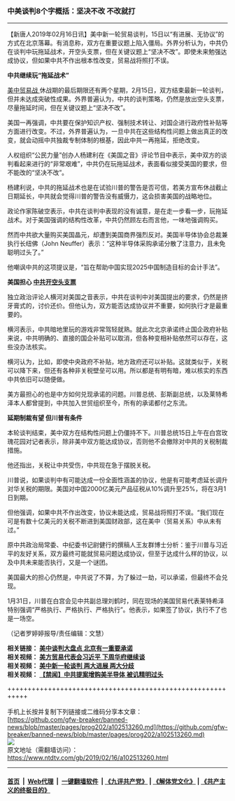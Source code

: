 ### 中美谈判8个字概括：坚决不改 不改就打
------------------------

<div class="post_content">
 <p>
  【新唐人2019年02月16日讯】美中新一轮贸易谈判，15日以“有进展、无协议”的方式在北京落幕。有消息称，双方在重要议题上陷入僵局。外界分析认为，中共仍在谈判中玩拖延战术，开空头支票，但在关键议题上“坚决不改”。即使未来勉强达成协议，但如果中共不作出根本性改变，贸易战将照打不误。
 </p>
 <p>
  <strong>
   中共继续玩“拖延战术”
  </strong>
 </p>
 <p>
  <a href="https://www.ntdtv.com/gb/美中贸易战.htm">
   美中贸易战
  </a>
  休战期的最后期限还有两个星期，2月15日，双方结束最新一轮谈判，但并未达成突破性成果。外界普遍认为，中共的谈判策略，仍然是放出空头支票，尽量拖延时间，但在关键议题上“坚决不改”。
 </p>
 <p>
  美国一再强调，中共要在保护知识产权、强制技术转让、对国企进行政府性补贴等方面进行改变。不过，外界普遍认为，一旦中共在这些结构性问题上做出真正的改变，就会动摇中共独裁专制体制的根基，因此中共一再拖延，拒绝改变。
 </p>
 <p>
  人权组织“公民力量”创办人杨建利在《美国之音》评论节目中表示，美中双方的谈判看起来进行的“非常艰难”，中共仍在玩拖延战术，表面看似接受美国的要求，但不能改的“坚决不改”。
 </p>
 <p>
  杨建利说，中共的拖延战术也是在试验川普的警告是否可信，若美方宣布休战截止日期延长，中共就会觉得川普的警告没有威慑力，这会损害美国的战略地位。
 </p>
 <p>
  政论作家陈破空表示，中共在谈判中表现的没有诚意，是在走一步看一步，玩拖延战术。对于美国强调的结构性改革，中共仍然顾左右而言他，一味地强调购买。
 </p>
 <p>
  然而中共欲大量购买美国晶元，却遭到美国商界强烈反对。美国半导体协会总裁兼执行长纽佛（John Neuffer）表示：“这种半导体采购承诺分散了注意力，且未免聪明过头了。”
 </p>
 <p>
  他嘲讽中共的这项提议是，“旨在帮助中国实现2025中国制造目标的会计手法”。
 </p>
 <p>
  <strong>
   美国担心
   <a href="https://www.ntdtv.com/gb/中共开空头支票.htm">
    中共开空头支票
   </a>
  </strong>
 </p>
 <p>
  独立政治评论人横河对美国之音表示，中共在谈判中对美国提出的要求，仍然是挤牙膏式的，讨价还价。但他认为，双方能否达成协议并不重要，如何执行才是最重要的。
 </p>
 <p>
  横河表示，中共暗地里玩的游戏非常驾轻就熟。就此次北京承诺终止国企政府补贴来说，中共明确的、直接的国企补贴可以取消，但各种变相补贴依然可以存在，这些没办法核实。
 </p>
 <p>
  横河认为，比如，即使中央政府不补贴，地方政府还可以补贴。这就类似于，关税可以降下来，但还有各种非关税壁垒可以用。所以都是有明有暗，难以核实的东西中共依旧可以随便做。
 </p>
 <p>
  美方最担心的也是中方如何兑现承诺的问题。川普总统、彭斯副总统，以及莱特希泽本人都曾提到，中共加入世贸组织至今，所有的承诺都付之东流。
 </p>
 <p>
  <strong>
   延期制裁有望 但川普有条件
  </strong>
 </p>
 <p>
  本轮谈判结束，美中双方在结构性问题上仍僵持不下。川普总统15日上午在白宫玫瑰花园对记者表示，除非美中双方能达成协议，否则他不会撤除对中共的关税制裁措施。
 </p>
 <p>
  他还指出，关税让中共受伤，中共现在急于摆脱关税。
 </p>
 <p>
  川普说，如果谈判中有可能达成一份全面性涵盖的协议，他是有可能考虑延长调升对华关税的期限。美国对中国2000亿美元产品征税从10%调升至25%，将在3月1日到期。
 </p>
 <p>
  但他强调，如果中共不作出改变，协议未能达成，贸易战将照打不误。“我们现在可是有数十亿美元的关税不断进到美国财政部，这在美中（贸易关系）中从未有过。”
 </p>
 <p>
  原中共政治局常委、中纪委书记尉健行的撰稿人王友群博士分析：鉴于川普与习近平的友好关系，双方最终可能就贸易问题达成协议，但至于达成什么样的协议，以及中共未来能否执行，又是一个谜团。
 </p>
 <p>
  美国最大的担心仍然是，中共说了不算，为了躲过一劫，可以承诺，但最终不会兑现。
 </p>
 <p>
  1月31日，川普在白宫会见中共副总理刘鹤时，同在现场的美国贸易代表莱特希泽特别强调“严格执行、严格执行、严格执行”。他表示，如果签了协议，执行不了也是一场空。
 </p>
 <p>
  （记者罗婷婷报导/责任编辑：文慧）
 </p>
 <p>
  <strong>
   相关链接：
   <a href="https://www.ntdtv.com/b5/2019/02/16/a102513131.html">
    美中谈判大盘点 北京有一重要承诺
   </a>
  </strong>
  <br>
   <strong>
    相关视频：
    <a href="https://www.ntdtv.com/b5/2019/02/15/a102512693.html">
     美方贸易代表会习近平 下周华府继续谈
    </a>
    <br/>
    相关视频：
    <a href="https://www.ntdtv.com/b5/2019/02/15/a102512906.html">
     美中新一轮谈判 两大进展 两大分歧
    </a>
    <br/>
    相关视频：
    <a href="https://www.ntdtv.com/b5/2019/02/15/a102512839.html">
     【禁闻】中共提案增购美半导体 被讥精明过头
    </a>
   </strong>
  </br>
 </p>
 <div class="single_ad">
 </div>
</div>

+++++++++++++++++++++++++++++++++++++++++++++++++++++++++++<br/><br/>
手机上长按并复制下列链接或二维码分享本文章：<br/>
[https://github.com/gfw-breaker/banned-news/blob/master/pages/prog202/a102513260.md](https://github.com/gfw-breaker/banned-news/blob/master/pages/prog202/a102513260.md)<br/>
[<img src='https://github.com/gfw-breaker/banned-news/blob/master/pages/prog202/a102513260.md.png'/>](https://github.com/gfw-breaker/banned-news/blob/master/pages/prog202/a102513260.md)<br/>
原文地址（需翻墙访问）：https://www.ntdtv.com/gb/2019/02/16/a102513260.html


------------------------
#### [首页](https://github.com/gfw-breaker/banned-news/blob/master/README.md) &nbsp;|&nbsp; [Web代理](https://github.com/labour-camp/helloworld) &nbsp;|&nbsp; [一键翻墙软件](https://github.com/gfw-breaker/nogfw/blob/master/README.md) &nbsp;| [《九评共产党》](https://github.com/gfw-breaker/9ping.md/blob/master/README.md#九评之一评共产党是什么) | [《解体党文化》](https://github.com/gfw-breaker/jtdwh.md/blob/master/README.md) | [《共产主义的终极目的》](https://github.com/gfw-breaker/gczydzjmd.md/blob/master/README.md)

